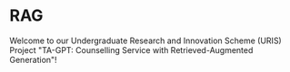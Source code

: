# RAG
Welcome to our Undergraduate Research and Innovation Scheme (URIS) Project "TA-GPT: Counselling Service with Retrieved-Augmented Generation"! 
